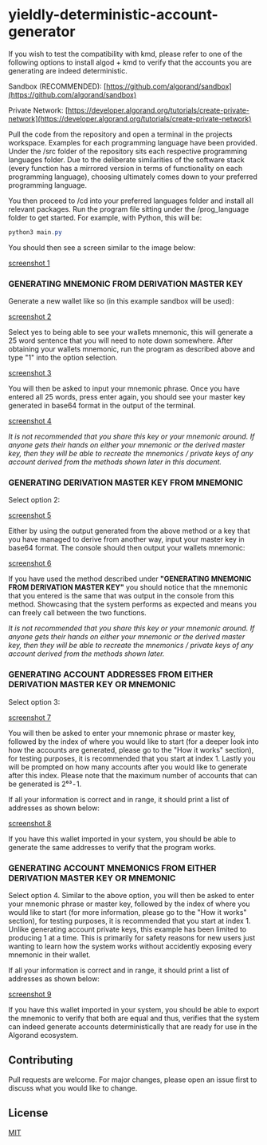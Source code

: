 # yieldly-deterministic-account-generator

If you wish to test the compatibility with kmd, please refer to one of the following options to install algod + kmd to verify that the accounts you are generating are indeed deterministic.

Sandbox (RECOMMENDED): [https://github.com/algorand/sandbox](https://github.com/algorand/sandbox)

Private Network: [https://developer.algorand.org/tutorials/create-private-network](https://developer.algorand.org/tutorials/create-private-network)

Pull the code from the repository and open a terminal in the projects workspace. Examples for each programming language have been provided. Under the /src folder of the repository sits each respective programming languages folder. Due to the deliberate similarities of the software stack (every function has a mirrored version in terms of functionality on each programming language), choosing ultimately comes down to your preferred programming language. 

You then proceed to /cd into your preferred languages folder and install all relevant packages.
Run the program file sitting under the /prog_language folder to get started. For example, with Python, this will be:

```powershell
python3 main.py
```

You should then see a screen similar to the image below:

[screenshot 1](./docs/1.png)

### GENERATING MNEMONIC FROM DERIVATION MASTER KEY

Generate a new wallet like so (in this example sandbox will be used):

[screenshot 2](./docs/2.png)

Select yes to being able to see your wallets mnemonic, this will generate a 25 word sentence that you will need to note down somewhere. After obtaining your wallets mnemonic, run the program as described above and type "1" into the option selection.

[screenshot 3](./docs/3.png)

You will then be asked to input your mnemonic phrase. Once you have entered all 25 words, press enter again, you should see your master key generated in base64 format in the output of the terminal.

[screenshot 4](./docs/4.png)

*It is not recommended that you share this key or your mnemonic around. If anyone gets their hands on either your mnemonic or the derived master key, then they will be able to recreate the mnemonics / private keys of any account derived from the methods shown later in this document.*

### GENERATING DERIVATION MASTER KEY FROM MNEMONIC

Select option 2:

[screenshot 5](./docs/5.png)

Either by using the output generated from the above method or a key that you have managed to derive from another way, input your master key in base64 format. The console should then output your wallets mnemonic:

[screenshot 6](./docs/6.png)

If you have used the method described under **"GENERATING MNEMONIC FROM DERIVATION MASTER KEY"** you should notice that the mnemonic that you entered is the same that was output in the console from this method. Showcasing that the system performs as expected and means you can freely call between the two functions.

*It is not recommended that you share this key or your mnemonic around. If anyone gets their hands on either your mnemonic or the derived master key, then they will be able to recreate the mnemonics / private keys of any account derived from the methods shown later.*

### GENERATING ACCOUNT ADDRESSES FROM EITHER DERIVATION MASTER KEY OR MNEMONIC
Select option 3:

[screenshot 7](./docs/7.png)

You will then be asked to enter your mnemonic phrase or master key, followed by the index of where you would like to start (for a deeper look into how the accounts are generated, please go to the "How it works" section), for testing purposes, it is recommended that you start at index 1. Lastly you will be prompted on how many accounts after you would like to generate after this index. Please note that the maximum number of accounts that can be generated is 2⁶³ - 1.

If all your information is correct and in range, it should print a list of addresses as shown below:

[screenshot 8](./docs/8.png)

If you have this wallet imported in your system, you should be able to generate the same addresses to verify that the program works.

### GENERATING ACCOUNT MNEMONICS FROM EITHER DERIVATION MASTER KEY OR MNEMONIC
Select option 4. Similar to the above option, you will then be asked to enter your mnemonic phrase or master key, followed by the index of where you would like to start (for more information, please go to the "How it works" section), for testing purposes, it is recommended that you start at index 1. Unlike generating account private keys, this example has been limited to producing 1 at a time. This is primarily for safety reasons for new users just wanting to learn how the system works without accidently exposing every mnemonic in their wallet.

If all your information is correct and in range, it should print a list of addresses as shown below:

[screenshot 9](./docs/9.png)

If you have this wallet imported in your system, you should be able to export the mnemonic to verify that both are equal and thus, verifies that the system can indeed generate accounts deterministically that are ready for use in the Algorand ecosystem.


## Contributing
Pull requests are welcome. For major changes, please open an issue first to discuss what you would like to change.

## License
[MIT](https://choosealicense.com/licenses/mit/)